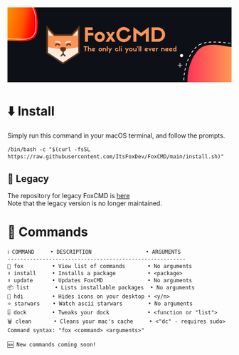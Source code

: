 ![Banner](https://github.com/ItsFoxDev/FoxCMD/raw/main/banner.png)
---
# ⬇️ Install
Simply run this command in your macOS terminal, and follow the prompts.
```
/bin/bash -c "$(curl -fsSL https://raw.githubusercontent.com/ItsFoxDev/FoxCMD/main/install.sh)" 
```
## 📜 Legacy
The repository for legacy FoxCMD is [here](https://github.com/ItsFoxDev/FoxCMD-Legacy)
<br>Note that the legacy version is no longer maintained.

# 📄 Commands
```
ℹ️ COMMAND     • DESCRIPTION                 • ARGUMENTS
--------------------------------------------------------
🦊 fox         • View list of commands       • No arguments
⬇️ install     • Installs a package          • <package>
⬆️ update      • Updates FoxCMD              • No arguments
📦 list        • Lists installable packages  • No arguments
👀 hdi         • Hides icons on your desktop • <y/n>
⭐️ starwars    • Watch ascii starwars        • No arguments
🎚 dock        • Tweaks your dock            • <function or "list">
🗑 clean       • Cleans your mac's cache     • <"dc" - requires sudo>
Command syntax: "fox <command> <arguments>"

🆕 New commands coming soon!
```
